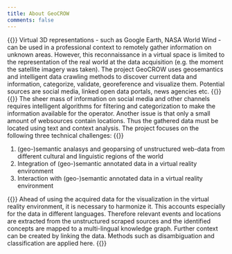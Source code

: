 ```yaml
---
title: About GeoCROW
comments: false
---
```


{{<justify>}}
Virtual 3D representations - such as Google Earth, NASA World Wind - can be used in a professional context to remotely gather information on unknown areas. However, this reconnaissance in a virtual space is limited to the representation of the real world at the data acquisition (e.g. the moment the satellite imagery was taken). The project GeoCROW uses geosemantics and intelligent data crawling methods to discover current data and information, categorize, validate, georeference and visualize them. Potential sources are social media, linked open data portals, news agencies etc.
{{</justify>}}
{{<justify>}}
The sheer mass of information on social media and other channels requires intelligent algorithms for filtering and categorization to make the information available for the operator. Another issue is that only a small amount of websources contain locations. Thus the gathered data must be located using text and context analysis. The project focuses on the following three technical challenges:
{{</justify>}}

1. (geo-)semantic analasys and geoparsing of unstructured web-data from different cultural and linguistic regions of the world
2. Integration of (geo-)semantic annotated data in a virtual reality environment
3. Interaction with (geo-)semantic annotated data in a virtual reality environment

{{<justify>}}
Ahead of using the acquired data for the visualization in the virtual reality environment, it is necessary to harmonize it. This accounts especially for the data in different languages. Therefore relevant events and locations are extracted from the unstructured scraped sources and the identified concepts are mapped to a multi-lingual knowledge graph. Further context can be created by linking the data. Methods such as disambiguation and classification are applied here.
{{</justify>}}
